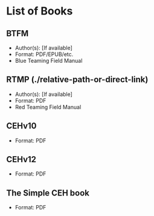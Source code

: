 # List of Books

## BTFM 
- Author(s): [If available]
- Format: PDF/EPUB/etc.
- Blue Teaming Field Manual

## RTMP (./relative-path-or-direct-link)
- Author(s): [If available]
- Format: PDF
- Red Teaming Field Manual

## CEHv10
- Format: PDF
  
## CEHv12
- Format: PDF

## The Simple CEH book
- Format: PDF
